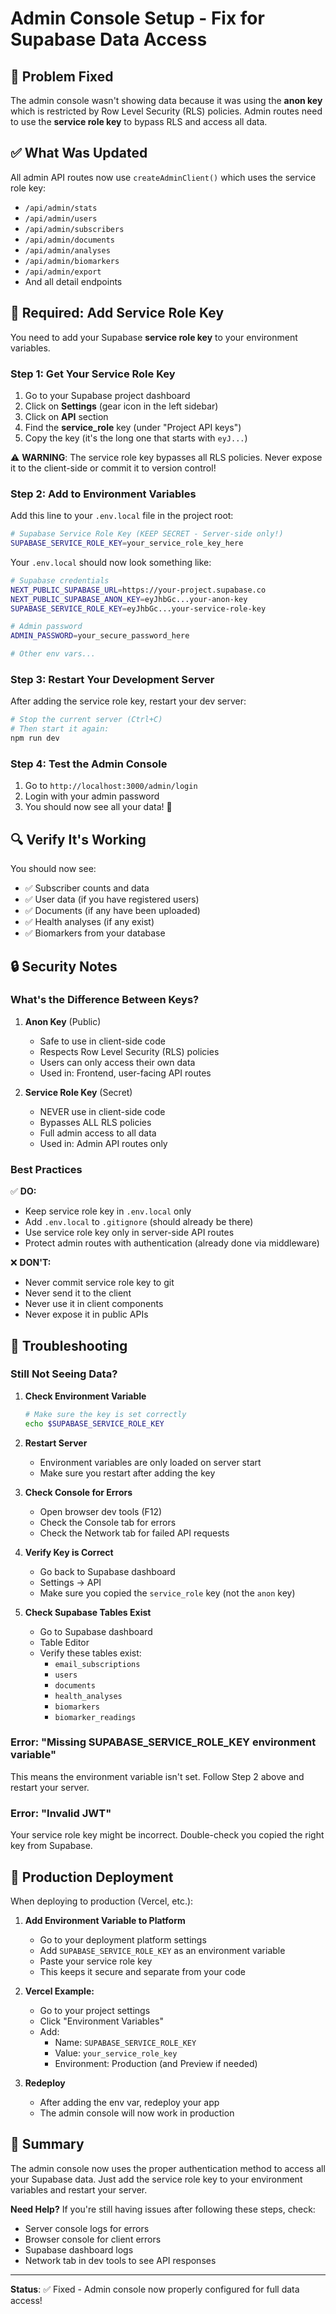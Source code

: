 # Admin Console Setup - Fix for Supabase Data Access

## 🔧 Problem Fixed

The admin console wasn't showing data because it was using the **anon key** which is restricted by Row Level Security (RLS) policies. Admin routes need to use the **service role key** to bypass RLS and access all data.

## ✅ What Was Updated

All admin API routes now use `createAdminClient()` which uses the service role key:
- `/api/admin/stats`
- `/api/admin/users`
- `/api/admin/subscribers`
- `/api/admin/documents`
- `/api/admin/analyses`
- `/api/admin/biomarkers`
- `/api/admin/export`
- And all detail endpoints

## 🔐 Required: Add Service Role Key

You need to add your Supabase **service role key** to your environment variables.

### Step 1: Get Your Service Role Key

1. Go to your Supabase project dashboard
2. Click on **Settings** (gear icon in the left sidebar)
3. Click on **API** section
4. Find the **service_role** key (under "Project API keys")
5. Copy the key (it's the long one that starts with `eyJ...`)

⚠️ **WARNING**: The service role key bypasses all RLS policies. Never expose it to the client-side or commit it to version control!

### Step 2: Add to Environment Variables

Add this line to your `.env.local` file in the project root:

```bash
# Supabase Service Role Key (KEEP SECRET - Server-side only!)
SUPABASE_SERVICE_ROLE_KEY=your_service_role_key_here
```

Your `.env.local` should now look something like:

```bash
# Supabase credentials
NEXT_PUBLIC_SUPABASE_URL=https://your-project.supabase.co
NEXT_PUBLIC_SUPABASE_ANON_KEY=eyJhbGc...your-anon-key
SUPABASE_SERVICE_ROLE_KEY=eyJhbGc...your-service-role-key

# Admin password
ADMIN_PASSWORD=your_secure_password_here

# Other env vars...
```

### Step 3: Restart Your Development Server

After adding the service role key, restart your dev server:

```bash
# Stop the current server (Ctrl+C)
# Then start it again:
npm run dev
```

### Step 4: Test the Admin Console

1. Go to `http://localhost:3000/admin/login`
2. Login with your admin password
3. You should now see all your data! 🎉

## 🔍 Verify It's Working

You should now see:
- ✅ Subscriber counts and data
- ✅ User data (if you have registered users)
- ✅ Documents (if any have been uploaded)
- ✅ Health analyses (if any exist)
- ✅ Biomarkers from your database

## 🔒 Security Notes

### What's the Difference Between Keys?

1. **Anon Key** (Public)
   - Safe to use in client-side code
   - Respects Row Level Security (RLS) policies
   - Users can only access their own data
   - Used in: Frontend, user-facing API routes

2. **Service Role Key** (Secret)
   - NEVER use in client-side code
   - Bypasses ALL RLS policies
   - Full admin access to all data
   - Used in: Admin API routes only

### Best Practices

✅ **DO:**
- Keep service role key in `.env.local` only
- Add `.env.local` to `.gitignore` (should already be there)
- Use service role key only in server-side API routes
- Protect admin routes with authentication (already done via middleware)

❌ **DON'T:**
- Never commit service role key to git
- Never send it to the client
- Never use it in client components
- Never expose it in public APIs

## 🐛 Troubleshooting

### Still Not Seeing Data?

1. **Check Environment Variable**
   ```bash
   # Make sure the key is set correctly
   echo $SUPABASE_SERVICE_ROLE_KEY
   ```

2. **Restart Server**
   - Environment variables are only loaded on server start
   - Make sure you restart after adding the key

3. **Check Console for Errors**
   - Open browser dev tools (F12)
   - Check the Console tab for errors
   - Check the Network tab for failed API requests

4. **Verify Key is Correct**
   - Go back to Supabase dashboard
   - Settings → API
   - Make sure you copied the `service_role` key (not the `anon` key)

5. **Check Supabase Tables Exist**
   - Go to Supabase dashboard
   - Table Editor
   - Verify these tables exist:
     - `email_subscriptions`
     - `users`
     - `documents`
     - `health_analyses`
     - `biomarkers`
     - `biomarker_readings`

### Error: "Missing SUPABASE_SERVICE_ROLE_KEY environment variable"

This means the environment variable isn't set. Follow Step 2 above and restart your server.

### Error: "Invalid JWT"

Your service role key might be incorrect. Double-check you copied the right key from Supabase.

## 📝 Production Deployment

When deploying to production (Vercel, etc.):

1. **Add Environment Variable to Platform**
   - Go to your deployment platform settings
   - Add `SUPABASE_SERVICE_ROLE_KEY` as an environment variable
   - Paste your service role key
   - This keeps it secure and separate from your code

2. **Vercel Example:**
   - Go to your project settings
   - Click "Environment Variables"
   - Add:
     - Name: `SUPABASE_SERVICE_ROLE_KEY`
     - Value: `your_service_role_key`
     - Environment: Production (and Preview if needed)

3. **Redeploy**
   - After adding the env var, redeploy your app
   - The admin console will now work in production

## 🎯 Summary

The admin console now uses the proper authentication method to access all your Supabase data. Just add the service role key to your environment variables and restart your server.

**Need Help?** If you're still having issues after following these steps, check:
- Server console logs for errors
- Browser console for client errors
- Supabase dashboard logs
- Network tab in dev tools to see API responses

---

**Status**: ✅ Fixed - Admin console now properly configured for full data access!

